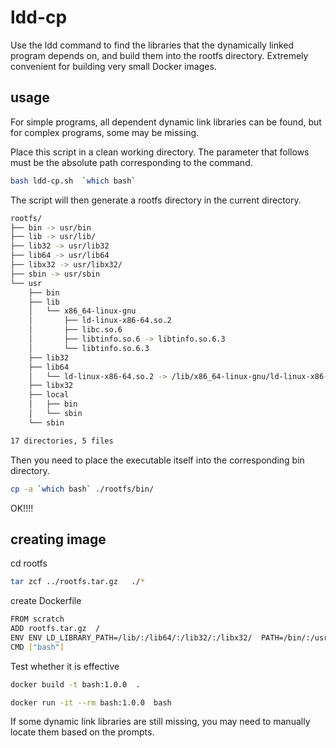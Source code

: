 # ldd-cp
Use the ldd command to find the libraries that the dynamically linked program depends on, and build them into the rootfs directory.  Extremely convenient for building very small Docker images.         


## usage

For simple programs, all dependent dynamic link libraries can be found, but for complex programs, some may be missing.

Place this script in a clean working directory.
The parameter that follows must be the absolute path corresponding to the command.

```bash
bash ldd-cp.sh  `which bash`
```

The script will then generate a rootfs directory in the current directory.

```bash
rootfs/
├── bin -> usr/bin
├── lib -> usr/lib/
├── lib32 -> usr/lib32
├── lib64 -> usr/lib64
├── libx32 -> usr/libx32/
├── sbin -> usr/sbin
└── usr
    ├── bin
    ├── lib
    │   └── x86_64-linux-gnu
    │       ├── ld-linux-x86-64.so.2
    │       ├── libc.so.6
    │       ├── libtinfo.so.6 -> libtinfo.so.6.3
    │       └── libtinfo.so.6.3
    ├── lib32
    ├── lib64
    │   └── ld-linux-x86-64.so.2 -> /lib/x86_64-linux-gnu/ld-linux-x86-64.so.2
    ├── libx32
    ├── local
    │   ├── bin
    │   └── sbin
    └── sbin

17 directories, 5 files
```

Then you need to place the executable itself into the corresponding bin directory.

```bash
cp -a `which bash` ./rootfs/bin/
```
OK!!!! 


## creating  image 

cd rootfs
```bash
tar zcf ../rootfs.tar.gz   ./*
```

create Dockerfile

```bash
FROM scratch
ADD rootfs.tar.gz  /
ENV ENV LD_LIBRARY_PATH=/lib/:/lib64/:/lib32/:/libx32/  PATH=/bin/:/usr/sbin/
CMD ["bash"]
```

Test whether it is effective

```bash
docker build -t bash:1.0.0  .

docker run -it --rm bash:1.0.0  bash
```
If some dynamic link libraries are still missing, you may need to manually locate them based on the prompts.


